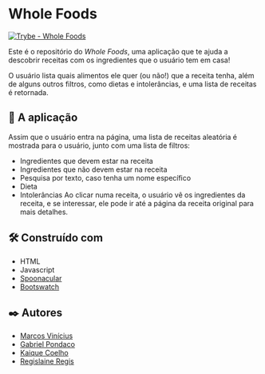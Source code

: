 # Whole Foods
[![Trybe - Whole Foods](https://img.shields.io/badge/Trybe-Whole_Foods-fcba03)](https://)

Este é o repositório do *Whole Foods*, uma aplicação que te ajuda a descobrir receitas com os ingredientes que o usuário tem em casa!

O usuário lista quais alimentos ele quer (ou não!) que a receita tenha, além de alguns outros filtros, como dietas e intolerâncias, e uma lista de receitas é retornada.

## 🚀 A aplicação
Assim que o usuário entra na página, uma lista de receitas aleatória é mostrada para o usuário, junto com uma lista de filtros:
- Ingredientes que devem estar na receita
- Ingredientes que não devem estar na receita
- Pesquisa por texto, caso tenha um nome específico
- Dieta
- Intolerâncias
Ao clicar numa receita, o usuário vê os ingredientes da receita, e se interessar, ele pode ir até a página da receita original para mais detalhes.

## 🛠️ Construído com
- HTML
- Javascript
- [Spoonacular](https://spoonacular.com/food-api)
- [Bootswatch](https://bootswatch.com/)

## ✒️ Autores
- [Marcos Vinícius](https://github.com/marvigdev)
- [Gabriel Pondaco](https://github.com/gabrielpondaco)
- [Kaique Coelho](https://github.com/KaiqueCoelho)
- [Regislaine Regis](https://github.com/RegislaineRegis)
